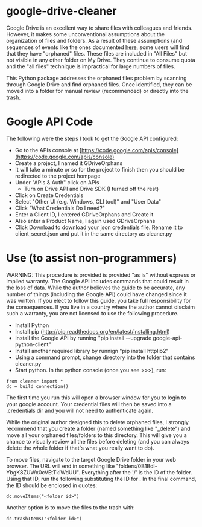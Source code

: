 google-drive-cleaner
====================

Google Drive is an excellent way to share files with colleagues and friends.  However, it makes some unconventional assumptions about the organization of files and folders.  As a result of these assumptions (and sequences of events like the ones documented [here](https://support.google.com/a/answer/6008339?hl=en), some users will find that they have "orphaned" files.  These files are included in "All Files" but not visible in any other folder on My Drive.  They continue to consume quota and the "all files" technique is impractical for large numbers of files.  

This Python package addresses the orphaned files problem by scanning through Google Drive and find orphaned files.   Once identified, they can be moved into a folder for manual review (recommended) or directly into the trash. 

Google API Code
===============

The following were the steps I took to get the Google API configured:

 - Go to the APIs console at [https://code.google.com/apis/console](https://code.google.com/apis/console)
 - Create a project, I named it GDriveOrphans
 - It will take a minute or so for the project to finish then you should be redirected to the project hompage
 - Under "APIs & Auth" click on APIs
   - Turn on Drive API and Drive SDK (I turned off the rest)
 - Click on Create Credentials
 - Select "Other UI (e.g. Windows, CLI tool)" and "User Data"
 - Click "What Credentials Do I need?"
 - Enter a Client ID, I entered GDriveOrphans and Create it
 - Also enter a Product Name, I again used GDriveOrphans
 - Click Download to download your json credentials file. Rename it to client_secret.json and put it in the same directory as cleaner.py

Use (to assist non-programmers)
===============================

WARNING: This procedure is provided is provided "as is" without express or implied warranty.  The Google API includes commands that could result in the loss of data.  While the author believes the guide to be accurate, any number of things (including the Google API) could have changed since it was written.  If you elect to follow this guide, you take full responsibility for the consequences.  If you live in a country where the author cannot disclaim such a warranty, you are not licensed to use the following procedure.

 - Install Python
 - Install pip (http://pip.readthedocs.org/en/latest/installing.html)
 - Install the Google API by running "pip install --upgrade google-api-python-client"
 - Install another required library by runnign "pip install httplib2"
 - Using a command prompt, change directory into the folder that contains cleaner.py 
 - Start python.  In the python console (once you see >>>), run:
```
from cleaner import *
dc = build_connection()
```
The first time you run this will open a browser window for you to login to your google account. Your credential files will then be saved into a .credentials dir and you will not need to authenticate again.

While the original author designed this to delete orphaned files, I strongly recommend that you create a folder (named something like "_delete") and move all your orphaned files/folders to this directory.  This will give you a chance to visually review all the files before deleting (and you can always delete the whole folder if that's what you really want to do).

To move files, navigate to the target Google Drive folder in your web browser.  The URL will end in something like "folders/0B1Bdl-YbgK8ZUWx0cVEtTklWdUU".  Everything after the '/' is the ID of the folder.  Using that ID, run the following substituting the ID for <folder>.  In the final command, the ID should be enclosed in quotes:
```
dc.moveItems("<folder id>")
```

Another option is to move the files to the trash with:
```
dc.trashItems("<folder id>")
```